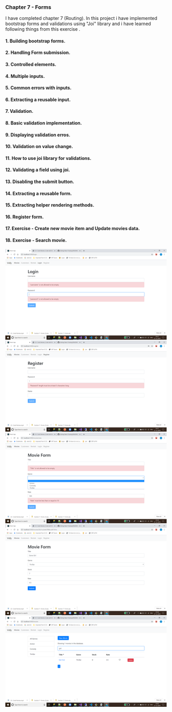 ### Chapter 7 - Forms

I have completed chapter 7 (Routing). In this project i have implemented bootstrap forms and validations using "Joi" library and i have learned following things from this exercise .

#### 1. Building bootstrap forms.
#### 2. Handling Form submission.
#### 3. Controlled elements. 
#### 4. Multiple inputs.
#### 5. Common errors with inputs.
#### 6. Extracting a reusable input.
#### 7. Validation.
#### 8. Basic validation implementation.
#### 9. Displaying validation erros.
#### 10. Validation on value change.
#### 11. How to use joi library for validations.
#### 12. Validating a field using joi.
#### 13. Disabling the submit button.
#### 14. Extracting a reusable form.
#### 15. Extracting helper rendering methods.
#### 16. Register form.
#### 17. Exercise - Create new movie item and Update movies data.
#### 18. Exercise - Search movie.


![Screenshots](https://github.com/amit112/React-Training/blob/Forms/ScreenShots/Chapter-7(Forms)/Screenshot1.png)
![Screenshots](https://github.com/amit112/React-Training/blob/Forms/ScreenShots/Chapter-7(Forms)/Screenshot2.png)
![Screenshots](https://github.com/amit112/React-Training/blob/Forms/ScreenShots/Chapter-7(Forms)/Screenshot3.png)
![Screenshots](https://github.com/amit112/React-Training/blob/Forms/ScreenShots/Chapter-7(Forms)/Screenshot4.png)
![Screenshots](https://github.com/amit112/React-Training/blob/Forms/ScreenShots/Chapter-7(Forms)/Screenshot5.png)
